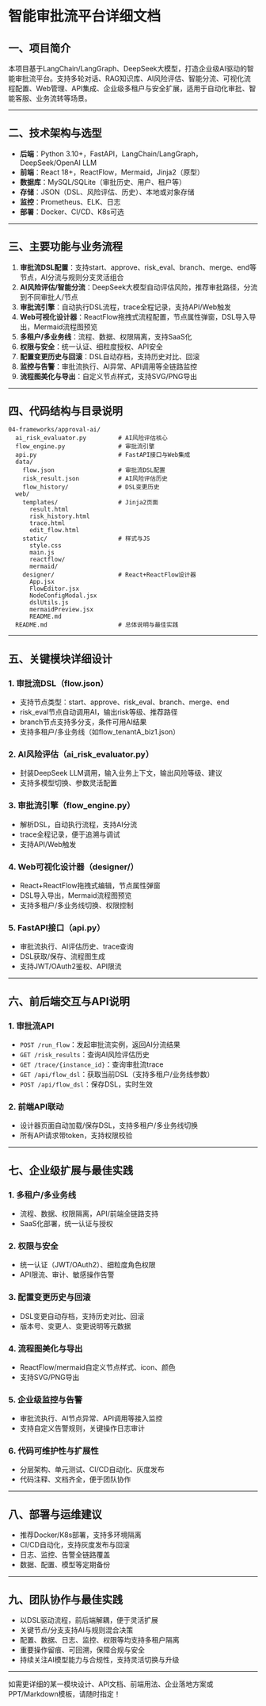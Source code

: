 # 智能审批流平台详细文档

## 一、项目简介

本项目基于LangChain/LangGraph、DeepSeek大模型，打造企业级AI驱动的智能审批流平台。支持多轮对话、RAG知识库、AI风险评估、智能分流、可视化流程配置、Web管理、API集成、企业级多租户与安全扩展，适用于自动化审批、智能客服、业务流转等场景。

---

## 二、技术架构与选型

- **后端**：Python 3.10+，FastAPI，LangChain/LangGraph，DeepSeek/OpenAI LLM
- **前端**：React 18+，ReactFlow，Mermaid，Jinja2（原型）
- **数据库**：MySQL/SQLite（审批历史、用户、租户等）
- **存储**：JSON（DSL、风险评估、历史）、本地或对象存储
- **监控**：Prometheus、ELK、日志
- **部署**：Docker、CI/CD、K8s可选

---

## 三、主要功能与业务流程

1. **审批流DSL配置**：支持start、approve、risk_eval、branch、merge、end等节点，AI分流与规则分支灵活组合
2. **AI风险评估/智能分流**：DeepSeek大模型自动评估风险，推荐审批路径，分流到不同审批人/节点
3. **审批流引擎**：自动执行DSL流程，trace全程记录，支持API/Web触发
4. **Web可视化设计器**：ReactFlow拖拽式流程配置，节点属性弹窗，DSL导入导出，Mermaid流程图预览
5. **多租户/多业务线**：流程、数据、权限隔离，支持SaaS化
6. **权限与安全**：统一认证、细粒度授权、API安全
7. **配置变更历史与回滚**：DSL自动存档，支持历史对比、回滚
8. **监控与告警**：审批流执行、AI异常、API调用等全链路监控
9. **流程图美化与导出**：自定义节点样式，支持SVG/PNG导出

---

## 四、代码结构与目录说明

```
04-frameworks/approval-ai/
  ai_risk_evaluator.py         # AI风险评估核心
  flow_engine.py               # 审批流引擎
  api.py                       # FastAPI接口与Web集成
  data/
    flow.json                  # 审批流DSL配置
    risk_result.json           # AI风险评估历史
    flow_history/              # DSL变更历史
  web/
    templates/                 # Jinja2页面
      result.html
      risk_history.html
      trace.html
      edit_flow.html
    static/                    # 样式与JS
      style.css
      main.js
      reactflow/
      mermaid/
    designer/                  # React+ReactFlow设计器
      App.jsx
      FlowEditor.jsx
      NodeConfigModal.jsx
      dslUtils.js
      mermaidPreview.jsx
      README.md
  README.md                    # 总体说明与最佳实践
```

---

## 五、关键模块详细设计

### 1. 审批流DSL（flow.json）
- 支持节点类型：start、approve、risk_eval、branch、merge、end
- risk_eval节点自动调用AI，输出risk等级、推荐路径
- branch节点支持多分支，条件可用AI结果
- 支持多租户/多业务线（如flow_tenantA_biz1.json）

### 2. AI风险评估（ai_risk_evaluator.py）
- 封装DeepSeek LLM调用，输入业务上下文，输出风险等级、建议
- 支持多模型切换、参数灵活配置

### 3. 审批流引擎（flow_engine.py）
- 解析DSL，自动执行流程，支持AI分流
- trace全程记录，便于追溯与调试
- 支持API/Web触发

### 4. Web可视化设计器（designer/）
- React+ReactFlow拖拽式编辑，节点属性弹窗
- DSL导入导出，Mermaid流程图预览
- 支持多租户/多业务线切换、权限控制

### 5. FastAPI接口（api.py）
- 审批流执行、AI评估历史、trace查询
- DSL获取/保存、流程图生成
- 支持JWT/OAuth2鉴权、API限流

---

## 六、前后端交互与API说明

### 1. 审批流API
- `POST /run_flow`：发起审批流实例，返回AI分流结果
- `GET /risk_results`：查询AI风险评估历史
- `GET /trace/{instance_id}`：查询审批流trace
- `GET /api/flow_dsl`：获取当前DSL（支持多租户/业务线参数）
- `POST /api/flow_dsl`：保存DSL，实时生效

### 2. 前端API联动
- 设计器页面自动加载/保存DSL，支持多租户/多业务线切换
- 所有API请求带token，支持权限校验

---

## 七、企业级扩展与最佳实践

### 1. 多租户/多业务线
- 流程、数据、权限隔离，API/前端全链路支持
- SaaS化部署，统一认证与授权

### 2. 权限与安全
- 统一认证（JWT/OAuth2）、细粒度角色权限
- API限流、审计、敏感操作告警

### 3. 配置变更历史与回滚
- DSL变更自动存档，支持历史对比、回滚
- 版本号、变更人、变更说明等元数据

### 4. 流程图美化与导出
- ReactFlow/mermaid自定义节点样式、icon、颜色
- 支持SVG/PNG导出

### 5. 企业级监控与告警
- 审批流执行、AI节点异常、API调用等接入监控
- 支持自定义告警规则，关键操作日志审计

### 6. 代码可维护性与扩展性
- 分层架构、单元测试、CI/CD自动化、灰度发布
- 代码注释、文档齐全，便于团队协作

---

## 八、部署与运维建议

- 推荐Docker/K8s部署，支持多环境隔离
- CI/CD自动化，支持灰度发布与回滚
- 日志、监控、告警全链路覆盖
- 数据、配置、模型等定期备份

---

## 九、团队协作与最佳实践

- 以DSL驱动流程，前后端解耦，便于灵活扩展
- 关键节点/分支支持AI与规则混合决策
- 配置、数据、日志、监控、权限等均支持多租户隔离
- 重要操作留痕、可回溯，保障合规与安全
- 持续关注AI模型能力与合规性，支持灵活切换与升级

---

如需更详细的某一模块设计、API文档、前端用法、企业落地方案或PPT/Markdown模板，请随时指定！ 